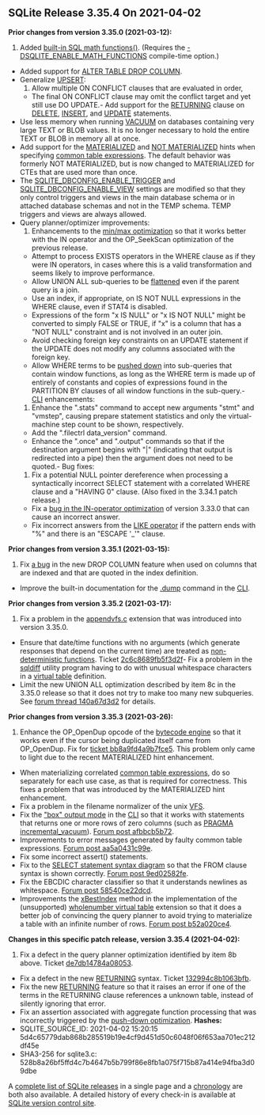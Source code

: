 ## SQLite Release 3\.35\.4 On 2021\-04\-02

**Prior changes from version 3\.35\.0 (2021\-03\-12\):**


1. Added [built\-in SQL math functions()](../lang_mathfunc.html). (Requires the
 [\-DSQLITE\_ENABLE\_MATH\_FUNCTIONS](../compile.html#enable_math_functions) compile\-time option.)
- Added support for [ALTER TABLE DROP COLUMN](../lang_altertable.html#altertabdropcol).
- Generalize [UPSERT](../lang_upsert.html):
	1. Allow multiple ON CONFLICT clauses that are evaluated in order,
	 - The final ON CONFLICT clause may omit the conflict target and
	 yet still use DO UPDATE.- Add support for the [RETURNING](../lang_returning.html) clause on [DELETE](../lang_delete.html), [INSERT](../lang_insert.html), and
 [UPDATE](../lang_update.html) statements.
- Use less memory when running [VACUUM](../lang_vacuum.html) on databases containing very large
 TEXT or BLOB values. It is no longer necessary to hold the entire TEXT
 or BLOB in memory all at once.
- Add support for the [MATERIALIZED](../lang_with.html#mathint) and [NOT MATERIALIZED](../lang_with.html#mathint) hints when
 specifying [common table expressions](../lang_with.html). The default behavior was
 formerly NOT MATERIALIZED, but is now changed to MATERIALIZED for
 CTEs that are used more than once.
- The [SQLITE\_DBCONFIG\_ENABLE\_TRIGGER](../c3ref/c_dbconfig_defensive.html#sqlitedbconfigenabletrigger) and [SQLITE\_DBCONFIG\_ENABLE\_VIEW](../c3ref/c_dbconfig_defensive.html#sqlitedbconfigenableview)
 settings are modified so that they only control triggers and views
 in the main database schema or in attached database schemas and not in
 the TEMP schema. TEMP triggers and views are always allowed.
- Query planner/optimizer improvements:
	1. Enhancements to the [min/max optimization](../optoverview.html#minmax) so that it works better
	 with the IN operator and the OP\_SeekScan optimization of the
	 previous release.
	 - Attempt to process EXISTS operators in the WHERE clause as if
	 they were IN operators, in cases where this is a valid transformation
	 and seems likely to improve performance.
	 - Allow UNION ALL sub\-queries to be [flattened](../optoverview.html#flattening) even if the parent query is a join.
	 - Use an index, if appropriate, on IS NOT NULL expressions in the WHERE clause,
	 even if STAT4 is disabled.
	 - Expressions of the form "x IS NULL" or "x IS NOT NULL" might be converted to simply
	 FALSE or TRUE, if "x" is a column that has a "NOT NULL" constraint and is not
	 involved in an outer join.
	 - Avoid checking foreign key constraints on an UPDATE statement if the UPDATE does
	 not modify any columns associated with the foreign key.
	 - Allow WHERE terms to be [pushed down](../optoverview.html#pushdown) into sub\-queries
	 that contain window functions,
	 as long as the WHERE term is made up of entirely of constants and copies of expressions
	 found in the PARTITION BY clauses of all window functions in the sub\-query.- [CLI](../cli.html) enhancements:
	1. Enhance the ".stats" command to accept new arguments "stmt" and
	 "vmstep", causing prepare statement statistics and only the
	 virtual\-machine step count to be shown, respectively.
	 - Add the ".filectrl data\_version" command.
	 - Enhance the ".once" and ".output" commands so that if the destination argument
	 begins with "\|" (indicating that output is redirected into a pipe) then the
	 argument does not need to be quoted.- Bug fixes:
	1. Fix a potential NULL pointer dereference when processing a
	 syntactically incorrect SELECT statement with a correlated WHERE
	 clause and a "HAVING 0" clause. (Also fixed in the 3\.34\.1 patch release.)
	 - Fix a [bug in the IN\-operator optimization](https://www.sqlite.org/src/info/ee51301f316c09e9)
	 of version 3\.33\.0 that can cause an incorrect answer.
	 - Fix incorrect answers from the [LIKE operator](../lang_expr.html#like) if the pattern ends with "%" and there
	 is an "ESCAPE '\_'" clause.


**Prior changes from version 3\.35\.1 (2021\-03\-15\):**


1. Fix [a bug](https://www.sqlite.org/src/info/1c24a659e6d7f3a1) in the new DROP COLUMN
 feature when used on columns that are indexed and that are quoted in the index
 definition.
- Improve the built\-in documentation for the [.dump](../cli.html#dump) command in the [CLI](../cli.html).


**Prior changes from version 3\.35\.2 (2021\-03\-17\):**


1. Fix a problem in the
 [appendvfs.c](https://www.sqlite.org/src/file/ext/misc/appendvfs.c)
 extension that was introduced into version 3\.35\.0\.
- Ensure that date/time functions with no arguments (which generate
 responses that depend on the current time) are treated as
 [non\-deterministic functions](../deterministic.html). Ticket
 [2c6c8689fb5f3d2f](https://sqlite.org/src/info/2c6c8689fb5f3d2f)- Fix a problem in the [sqldiff](../sqldiff.html) utility program having to do with
 unusual whitespace characters in a [virtual table](../vtab.html) definition.
- Limit the new UNION ALL optimization described by item 8c in the
 3\.35\.0 release so that it does not try to make too many new subqueries.
 See [forum thread 140a67d3d2](https://sqlite.org/forum/forumpost/140a67d3d2)
 for details.


**Prior changes from version 3\.35\.3 (2021\-03\-26\):**


1. Enhance the OP\_OpenDup opcode of the [bytecode engine](../opcode.html) so that it works even if the
 cursor being duplicated itself came from OP\_OpenDup. Fix for
 [ticket bb8a9fd4a9b7fce5](https://www.sqlite.org/src/info/bb8a9fd4a9b7fce5).
 This problem only came to light due to the recent MATERIALIZED hint enhancement.
- When materializing correlated [common table expressions](../lang_with.html), do so separately for each
 use case, as that is required for correctness. This fixes a problem that was
 introduced by the MATERIALIZED hint enhancement.
- Fix a problem in the filename normalizer of the unix [VFS](../vfs.html).
- Fix the ["box" output mode](../cli.html#dotmode) in the [CLI](../cli.html) so that it works with statements that
 returns one or more rows of zero columns (such as [PRAGMA incremental\_vacuum](../pragma.html#pragma_incremental_vacuum)).
 [Forum post afbbcb5b72](https://sqlite.org/forum/forumpost/afbbcb5b72).
- Improvements to error messages generated by faulty common table expressions.
 [Forum post aa5a0431c99e](https://sqlite.org/forum/forumpost/aa5a0431c99e631).
- Fix some incorrect assert() statements.
- Fix to the [SELECT statement syntax diagram](../syntax/select-stmt.html) so that the FROM clause
 syntax is shown correctly.
 [Forum post 9ed02582fe](https://sqlite.org/forum/forumpost/9ed02582fe).
- Fix the EBCDIC character classifier so that it understands newlines as whitespace.
 [Forum post 58540ce22dcd](https://sqlite.org/forum/forumpost/58540ce22dcd5fdcd).
- Improvements the [xBestIndex](../vtab.html#xbestindex) method in the implementation of the
 (unsupported) [wholenumber virtual table](https://sqlite.org/src/file/ext/misc/wholenumber.c)
 extension so that it does a better job of convincing the query planner to
 avoid trying to materialize a table with an infinite number of rows.
 [Forum post b52a020ce4](https://sqlite.org/forum/forumpost/b52a020ce4).


**Changes in this specific patch release, version 3\.35\.4 (2021\-04\-02\):**


1. Fix a defect in the query planner optimization identified by
 item 8b above. Ticket
 [de7db14784a08053](https://sqlite.org/src/info/de7db14784a08053).
- Fix a defect in the new [RETURNING](../lang_returning.html) syntax. Ticket
 [132994c8b1063bfb](https://sqlite.org/src/info/132994c8b1063bfb).
- Fix the new [RETURNING](../lang_returning.html) feature so that it raises an error if one of
 the terms in the RETURNING clause references a unknown table, instead
 of silently ignoring that error.
- Fix an assertion associated with aggregate function processing that
 was incorrectly triggered by the [push\-down optimization](../optoverview.html#pushdown).
**Hashes:**
- SQLITE\_SOURCE\_ID: 2021\-04\-02 15:20:15 5d4c65779dab868b285519b19e4cf9d451d50c6048f06f653aa701ec212df45e
- SHA3\-256 for sqlite3\.c: 528b8a26bf5ffd4c7b4647b5b799f86e8fb1a075f715b87a414e94fba3d09dbe



A [complete list of SQLite releases](../changes.html)
 in a single page and a [chronology](../chronology.html) are both also available.
 A detailed history of every
 check\-in is available at
 [SQLite version control site](https://www.sqlite.org/src/timeline).










